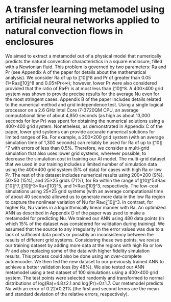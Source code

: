 # A transfer learning metamodel using artificial neural networks applied to natural convection flows in enclosures

We aimed to extract a metamodel out of a physical model that numerically predicts the natural convection characteristics in a square enclosure, filled with a Newtonian fluid. This problem is governed by two parameters: Ra and Pr (see Appendix A of the paper for details about the mathematical analysis). We consider Ra of up to 〖10〗^8 and Pr of greater than 0.05 (1<Ra≤〖10〗^8 and 0.05≤Pr<∞); however, lower Pr were also considered provided that the ratio of Ra⁄Pr is at most less than 〖10〗^8.
A 400×400 grid system was shown to provide precise results for the average Nu even for the most stringent cases. Appendix B of the paper includes details related to the numerical method and grid independence test. Using a single logical processor on a 2.6 GHz Intel Core i7-3720QM CPU, an average computational time of about 4,850 seconds (as high as about 13,000 seconds for low Pr) was spent for obtaining the numerical solutions using a 400×400 grid system. Nonetheless, as demonstrated in Appendix C of the paper, lower grid systems can provide accurate numerical solutions for limited ranges of Ra. For example, a 200×200 grid system (with an average simulation time of 1,300 seconds) can reliably be used for Ra of up to 〖10〗^7 with errors of less than 0.5%. Therefore, we consider a multi-grid simulation that also uses lower grid systems, wherever possible, to decrease the simulation cost in training our AI model.
The multi-grid dataset that we used in our training includes a limited number of simulation data using the 400×400 grid system (5% of data) for cases with high Ra or low Pr. The rest of this dataset includes numerical results using 200×200 (9%), 50×50 (15%), and 25×25 grids (71%), for Ra within the range of 〖10〗^5≤Ra≤〖10〗^7, 〖10〗^3<Ra<〖10〗^5, and 1<Ra≤〖10〗^3, respectively. The low-cost simulations using 25×25 grid systems (with an average computational time of about 40 seconds) allowed us to generate more data in the low Ra region to capture the nonlinear variation of Nu for Ra≲〖10〗^3. In contrast, for higher Ra, Nu varies in a logarithmically linear manner with Ra.
An optimized ANN as described in Appendix D of the paper was used to make a metamodel for predicting Nu. We trained our ANN using 480 data points (in which 15% of the dataset was considered for validation during training). We assumed that the source to any irregularity in the error values was due to a lack of sufficient data points or possibly an inconsistency between the results of different grid systems. Considering these two points, we revise our training dataset by adding more data at the regions with high Ra or low Pr and also replacing some of the data with higher fidelity simulation results. This process could also be done using an over-complete autoencoder. We then fed the new dataset to our previously trained ANN to achieve a better validation loss (by 48%). We also tested our ANN metamodel using a test dataset of 100 simulations using a 400×400 grid system. The test points were selected randomly and transformed to normal distributions of log⁡(Ra)=4.8±2.1 and log⁡(Pr)=0±1.7. Our metamodel predicts Nu with an error of 0.22±0.21% (the first and second terms are the mean and standard deviation of the relative errors, respectively).
